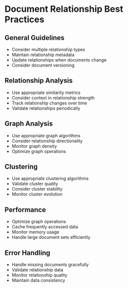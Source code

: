 # Document Relationship Best Practices

## General Guidelines
- Consider multiple relationship types
- Maintain relationship metadata
- Update relationships when documents change
- Consider document versioning

## Relationship Analysis
- Use appropriate similarity metrics
- Consider context in relationship strength
- Track relationship changes over time
- Validate relationships periodically

## Graph Analysis
- Use appropriate graph algorithms
- Consider relationship directionality
- Monitor graph density
- Optimize graph operations

## Clustering
- Use appropriate clustering algorithms
- Validate cluster quality
- Consider cluster stability
- Monitor cluster evolution

## Performance
- Optimize graph operations
- Cache frequently accessed data
- Monitor memory usage
- Handle large document sets efficiently

## Error Handling
- Handle missing documents gracefully
- Validate relationship data
- Monitor relationship quality
- Maintain data consistency 